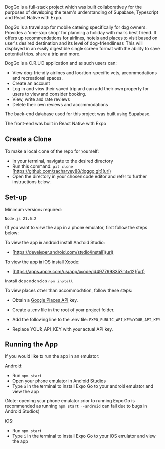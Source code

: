 DogGo is a full-stack project which was built collaboratively for the purposes of developing the team's understanding of Supabase, Typescript and React Native with Expo.

DogGo is a travel app for mobile catering specifically for dog owners. Provides a ‘one-stop shop' for planning a holiday with man’s best friend. It offers up recommendations for airlines, hotels and places to visit based on user's desired destination and its level of dog-friendliness. This will displayed in an easily digestible single screen format with the ability to save potential trips, share a trip and more.

DogGo is a C.R.U.D application and as such users can:

- View dog-friendly airlines and location-specific vets, accommodations and recreational spaces.
- Create an account
- Log in and view their saved trip and can add their own property for users to view and consider booking.
- View, write and rate reviews 
- Delete their own reviews and accommodations

The back-end database used for this project was built using Supabase.

The front-end was built in React Native with Expo

## Create a Clone


To make a local clone of the repo for yourself:

- In your terminal, navigate to the desired directory
- Run this command: `git clone` [https://github.com/zacharvey88/doggo.git](url)
- Open the directory in your chosen code editor and refer to further instructions below.

## Set-up

Minimum versions required:

`Node.js 21.6.2`

(If you want to view the app in a phone emulator, first follow the steps below:

To view the app in android install Android Studio:

- [https://developer.android.com/studio/install](url)

To view the app in iOS install Xcode:

- [https://apps.apple.com/us/app/xcode/id497799835?mt=12](url)



Install dependencies `npm install`

To view places other than accommodation, follow these steps:

- Obtain a [Google Places API](https://console.cloud.google.com/projectselector2/google/maps-apis/credentials?utm_source=Docs_CreateAPIKey&utm_content=Docs_maps-backend&_gl=1*3uptfz*_ga*MTk2Nzc1MDk4MC4xNzE1NzAyOTUy*_ga_NRWSTWS78N*MTcxNjk4NTA0NS4yNC4xLjE3MTY5ODU4MzkuMC4wLjA.) key.

- Create a .env file in the root of your project folder.

- Add the following line to the .env file: `EXPO_PUBLIC_API_KEY=YOUR_API_KEY`
- Replace YOUR_API_KEY with your actual API key.

## Running the App

If you would like to run the app in an emulator:

Android:
- Run `npm start` 
- Open your phone emulator in Android Studios
- Type `a` in the terminal to install Expo Go to your android emulator and view the app

(Note: opening your phone emulator prior to running Expo Go is recommended as running `npm start --android` can fail due to bugs in Android Studios)

iOS:
- Run `npm start` 
- Type `i` in the terminal to install Expo Go to your iOS emulator and view the app

